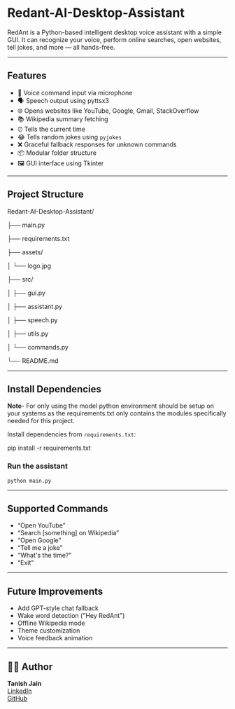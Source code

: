# Redant-AI-Desktop-Assistant
RedAnt is a Python-based intelligent desktop voice assistant with a simple GUI. It can recognize your voice, perform online searches, open websites, tell jokes, and more — all hands-free.

---
## Features
- 🎤 Voice command input via microphone
- 🗣️ Speech output using pyttsx3
- 🌐 Opens websites like YouTube, Google, Gmail, StackOverflow
- 📚 Wikipedia summary fetching
- ⏰ Tells the current time
- 😂 Tells random jokes using `pyjokes`
- ❌ Graceful fallback responses for unknown commands
- 📦 Modular folder structure
- 🖼️ GUI interface using Tkinter

---
## Project Structure
Redant-AI-Desktop-Assistant/

├── main.py

├── requirements.txt

├── assets/

│ └── logo.jpg

├── src/

│ ├── gui.py

│ ├── assistant.py

│ ├── speech.py

│ ├── utils.py

│ └── commands.py

└── README.md

---
## Install Dependencies
**Note**- For only using the model python environment should be setup on your systems as the requirements.txt only contains the modules specifically needed for this project.
  
  Install dependencies from `requirements.txt`:

  pip install -r requirements.txt

  ### Run the assistant

    python main.py

---
## Supported Commands

- “Open YouTube”
- “Search [something] on Wikipedia”
- “Open Google”
- “Tell me a joke”
- “What's the time?”
- “Exit”

---
## Future Improvements

- Add GPT-style chat fallback
- Wake word detection ("Hey RedAnt")
- Offline Wikipedia mode
- Theme customization
- Voice feedback animation

---
## 🙋‍♂️ Author

**Tanish Jain**  
[LinkedIn](https://www.linkedin.com/in/tanish-jain-0b4348289/)  
[GitHub](https://github.com/tanishjain-tkg)

